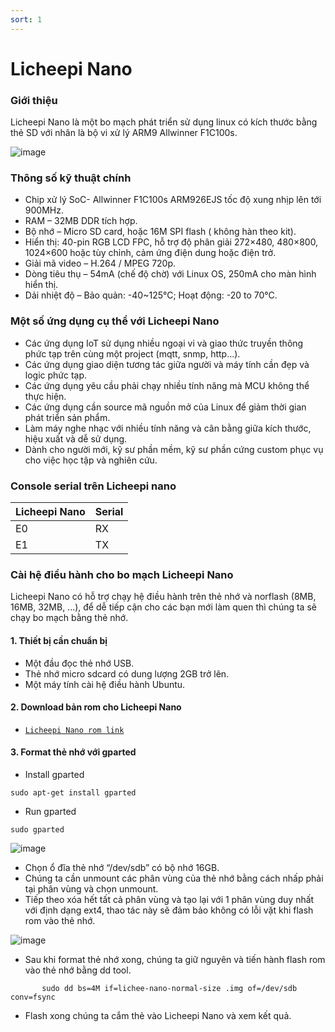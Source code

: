 ```yaml
---
sort: 1
---
```


# Licheepi Nano


### Giới thiệu

Licheepi Nano là một bo mạch phát triển sử dụng linux có kích thước bằng thẻ SD với nhân là bộ vi xử lý ARM9 Allwinner F1C100s.

![image](https://user-images.githubusercontent.com/86546911/129333579-babb44fe-cbc0-4816-8a2a-40249187a8e3.png)


### Thông số kỹ thuật chính

- Chip xử lý SoC- Allwinner F1C100s ARM926EJS tốc độ xung nhịp lên tới 900MHz.
- RAM – 32MB DDR tích hợp.
- Bộ nhớ – Micro SD card, hoặc 16M SPI flash ( không hàn theo kit).
- Hiển thị: 40-pin RGB LCD FPC, hỗ trợ độ phân giải 272×480, 480×800, 1024×600 hoặc tùy chỉnh, cảm ứng điện dung hoặc điện trở.
- Giải mã video – H.264 / MPEG 720p.
- Dòng tiêu thụ – 54mA (chế độ chờ) với Linux OS, 250mA cho màn hình hiển thị.
- Dải nhiệt độ – Bảo quản: -40~125°C; Hoạt động: -20 to 70°C.


### Một số ứng dụng cụ thể với Licheepi Nano
- Các ứng dụng IoT sử dụng nhiều ngoại vi và giao thức truyền thông phức tạp trên cùng một project (mqtt, snmp, http…).
- Các ứng dụng giao diện tương tác giữa người và máy tính cần đẹp và logic phức tạp.
- Các ứng dụng yêu cầu phải chạy nhiều tính năng mà MCU không thể thực hiện.
- Các ứng dụng cần source mã nguồn mở của Linux để giảm thời gian phát triển sản phẩm.
- Làm máy nghe nhạc với nhiều tính năng và cân bằng giữa kích thước, hiệu xuất và dễ sử dụng.
- Dành cho người mới, kỹ sư phần mềm, kỹ sư phần cứng custom phục vụ cho việc học tập và nghiên cứu.

### Console serial trên Licheepi nano

| Licheepi Nano | Serial   |
| ------------- | -------- |
|      E0       |   RX     |
|      E1       |   TX     |

### Cài hệ điều hành cho bo mạch Licheepi Nano


Licheepi Nano có hỗ trợ chạy hệ điều hành trên thẻ nhớ và norflash (8MB, 16MB, 32MB, ...), để dễ tiếp cận cho các bạn mới làm quen thì chúng ta sẽ chạy bo mạch bằng thẻ nhớ.

#### 1. Thiết bị cần chuẩn bị
  - Một đầu đọc thẻ nhớ USB.
  - Thẻ nhớ micro sdcard có dung lượng 2GB trở lên.
  - Một máy tính cài hệ điều hành Ubuntu.


#### 2. Download bản rom cho Licheepi Nano
- [`Licheepi Nano rom link`](https://mega.nz/file/Myp20YxZ#7GH6VL6gQFb6ywQPv-gALdYCResSTUQDG2RmtdAWigw)


#### 3. Format thẻ nhớ với gparted
- Install gparted
```shell
sudo apt-get install gparted
```
- Run gparted
```shell
sudo gparted
```
![image](https://user-images.githubusercontent.com/86546911/129354373-c5bae32d-75bb-44bc-a98f-0c3bd1828fe2.png)

- Chọn ổ đĩa thẻ nhớ “/dev/sdb” có bộ nhớ 16GB.
- Chúng ta cần unmount các phân vùng của thẻ nhớ bằng cách nhấp phải tại phân vùng và chọn unmount.
- Tiếp theo xóa hết tất cả phân vùng và tạo lại với 1 phân vùng duy nhất với định dạng ext4, thao tác này sẽ đảm bảo không có lỗi vặt khi flash rom vào thẻ nhớ.


![image](https://user-images.githubusercontent.com/86546911/129354395-a90aa3a3-c8e6-4462-b6d9-7576c9a434ae.png)

- Sau khi format thẻ nhớ xong, chúng ta giữ nguyên và tiến hành flash rom vào thẻ nhớ bằng dd tool.

```shell
       sudo dd bs=4M if=lichee-nano-normal-size .img of=/dev/sdb conv=fsync
```

- Flash xong chúng ta cắm thẻ vào Licheepi Nano và xem kết quả.

